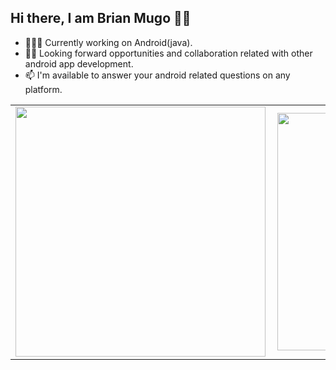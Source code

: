 ## Hi there, I am Brian Mugo 👋🏾

- 👨🏾‍💻 Currently working on Android(java).
- ✌🏾 Looking forward opportunities and collaboration related with other android app development.
- 📫 I'm available to answer your android related questions on any platform.


<center>
  <table>
  <tr>
      <td><img width="400px" align="left" src="https://github-readme-stats.vercel.app/api?username=brayomugo15&count_private=true&show_icons=true&theme=dark&layout=compact" /></td>
      <td><img width="380px" align="left" src="https://github-readme-stats.vercel.app/api/top-langs/?username=brayomugo15&hide=html&layout=compact&theme=dark" /></td>      
  </tr>   
</table>
</center>

